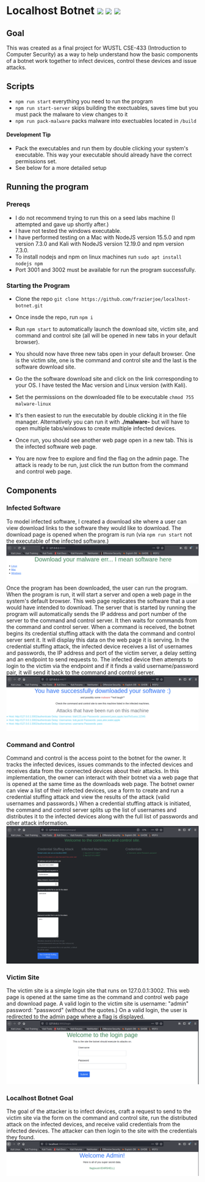 # Localhost Botnet   ![](https://img.shields.io/badge/Node.JS-informational?style=flat&logo=Node.js&logoColor=white&color=2bbc8a) ![](https://img.shields.io/badge/Socket.io-informational?style=flat&logo=Socket.io&logoColor=white&color=2bbc8a) ![](https://img.shields.io/badge/Express-informational?style=flat&logo=Express&logoColor=white&color=2bbc8a)

## Goal
This was created as a final project for WUSTL CSE-433 (Introduction to Computer Security) as a way to help understand how the basic components of a botnet work together to infect devices, control these devices and issue attacks.

## Scripts
* `npm run start` everything you need to run the program
* `npm run start-server` skips building the exectuables, saves time but you must pack the malware to view changes to it
* `npm run pack-malware` packs malware into exectuables located in `/build`

#### Development Tip 
* Pack the executables and run them by double clicking your system's executable. This way your executable should already have the correct permissions set.
* See below for a more detailed setup

## Running the program
### Prereqs
* I do not recommend trying to run this on a seed labs machine (I attempted and gave up shortly after.) 
* I have not tested the windows executable.
* I have performed testing on a Mac with NodeJS version 15.5.0 and npm version 7.3.0 and Kali with NodeJS version 12.19.0 and npm version 7.3.0.
* To install nodejs and npm on linux machines run `sudo apt install nodejs npm`
* Port 3001 and 3002 must be available for run the program successfully.

### Starting the Program
* Clone the repo `git clone https://github.com/frazierjoe/localhost-botnet.git`
* Once insde the repo, run `npm i` 
* Run `npm start` to automatically launch the download site, victim site, and command and control site (all will be opened in new tabs in your default browser).
* You should now have three new tabs open in your default browser. One is the victim site, one is the command and control site and the last is the software download site. 
* Go the the software download site and click on the link corresponding to your OS. I have tested the Mac version and Linux version (with Kali).
* Set the permissions on the downloaded file to be executable `chmod 755 malware-linux` 

* It's then easiest to run the executable by double clicking it in the file manager. Alternatively you can run it with **./malware-<OS>** but will have to open multiple tabs/windows to create multiple infected devices.
* Once run, you should see another web page open in a new tab. This is the infected software web page. 
* You are now free to explore and find the flag on the admin page. The attack is ready to be run, just click the run button from the command and control web page.

## Components

### Infected Software
To model infected software, I created a download site where a user can view download links to the software they would like to download. The download page is opened when the program is run (via `npm run start` not the executable of the infected software.) 
![download page](https://github.com/frazierjoe/localhost-botnet/blob/main/resources/download-site.png)
Once the program has been downloaded, the user can run the program. When the program is run, it will start a server and open a web page in the system's default browser. This web page replicates the software that a user would have intended to download. The server that is started by running the program will automatically sends the IP address and port number of the server to the command and control server. It then waits for commands from the command and control server. When a command is received, the botnet begins its credential stuffing attack with the data the command and control server sent it. It will display this data on the web page it is serving. In the credential stuffing attack, the infected device receives a list of usernames and passwords, the IP address and port of the victim server, a delay setting and an endpoint to send requests to. The infected device then attempts to login to the victim via the endpoint and if it finds a valid username/password pair, it will send it back to the command and control server.
![infected software page](https://github.com/frazierjoe/localhost-botnet/blob/main/resources/software-site.png)


### Command and Control
Command and control is the access point to the botnet for the owner. It tracks the infected devices, issues commands to the infected devices and receives data from the connected devices about their attacks. In this implementation, the owner can interact with their botnet via a web page that is opened at the same time as the downloads web page. The botnet owner can view a list of their infected devices, use a form to create and run a credential stuffing attack and view the results of the attack (valid usernames and passwords.) When a credential stuffing attack is initiated, the command and control server splits up the list of usernames and distributes it to the infected devices along with the full list of passwords and other attack information. 
![command and control page](https://github.com/frazierjoe/localhost-botnet/blob/main/resources/command-control.png)

### Victim Site
The victim site is a simple login site that runs on 127.0.0.1:3002. This web page is opened at the same time as the command and control web page and download page. A valid login to the victim site is username: "admin" password: "password" (without the quotes.) On a valid login, the user is redirected to the admin page where a flag is displayed.
![victim page](https://github.com/frazierjoe/localhost-botnet/blob/main/resources/login.png)

### Localhost Botnet Goal
The goal of the attacker is to infect devices, craft a request to send to the victim site via the form on the command and control site, run the distributed attack on the infected devices, and receive valid credentials from the infected devices. The attacker can then login to the site with the credentials they found.
![admin page](https://github.com/frazierjoe/localhost-botnet/blob/main/resources/admin.png)
